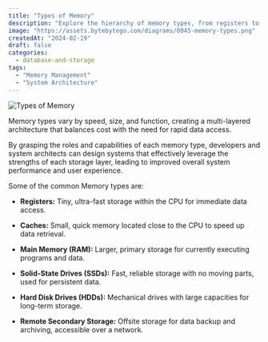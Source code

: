 ```yaml
---
title: "Types of Memory"
description: "Explore the hierarchy of memory types, from registers to remote storage."
image: "https://assets.bytebytego.com/diagrams/0045-memory-types.png"
createdAt: "2024-02-19"
draft: false
categories:
  - database-and-storage
tags:
  - "Memory Management"
  - "System Architecture"
---
```


![Types of Memory](https://assets.bytebytego.com/diagrams/0045-memory-types.png)

Memory types vary by speed, size, and function, creating a multi-layered architecture that balances cost with the need for rapid data access.

By grasping the roles and capabilities of each memory type, developers and system architects can design systems that effectively leverage the strengths of each storage layer, leading to improved overall system performance and user experience.

Some of the common Memory types are:

*   **Registers:** Tiny, ultra-fast storage within the CPU for immediate data access.

*   **Caches:** Small, quick memory located close to the CPU to speed up data retrieval.

*   **Main Memory (RAM):** Larger, primary storage for currently executing programs and data.

*   **Solid-State Drives (SSDs):** Fast, reliable storage with no moving parts, used for persistent data.

*   **Hard Disk Drives (HDDs):** Mechanical drives with large capacities for long-term storage.

*   **Remote Secondary Storage:** Offsite storage for data backup and archiving, accessible over a network.
